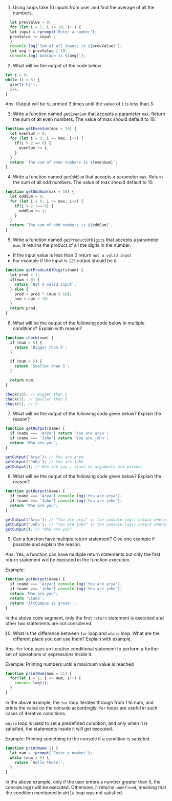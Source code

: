 1. Using loops take 10 inputs from user and find the average of all the numbers.

```js
  let prevValue = 0;
  for (let i = 1; i <= 10; i++) {
  let input = +prompt('Enter a number');
  prevValue += input ;
  }
  console.log(`Sum of all inputs is ${prevValue}`);
  let avg = prevValue / 10;
  console.log(`Average is ${avg}`); 
```

2. What will be the output of the code below

```js
let i = 0;
while (i < 3) {
  alert('hi');
  i++;
}
```

Ans: Output will be `hi` printed 3 times until the value of `i` is less than 3.


3. Write a function named `getEvenSum` that accepts a parameter `max`. Return the sum of all even numbers. The value of max should default to 10.

```js
function getEvenSum(max = 10) {
  let evenSum = 0;
  for (let i = 0; i <= max; i++) {
    if(i % 2 == 0) {
      evenSum += i;
    }
  }
  return `The sum of even numbers is ${evenSum}`;
}
```

4. Write a function named `getOddSum` that accepts a parameter `max`. Return the sum of all odd numbers. The value of max should default to 10.

```js
function getOddSum(max = 10) {
  let oddSum = 0;
  for (let i = 0; i <= max; i++) {
    if(i % 2 !== 0) {
      oddSum += i;
    }
  }
  return `The sum of odd numbers is ${oddSum}`;
}
```

5. Write a function named `getProductOfDigits` that accepts a parameter `num`. It returns the product of all the digits in the number.

- If the input value is less than 0 return `not a valid input`
- For example if the input is `123` output should be `6`.

```js
function getProdcutOfDigits(num) {
  let prod = 1;
  if(num < 0) {
    return `Not a valid input`;
  } else {
    prod = prod * (num % 10);
    num = num / 10;
  }
  return prod;
}
```

6. What will be the output of the following code below in multiple conditions? Explain with reason?

```js
function check(num) {
  if (num > 5) {
    return 'Bigger than 5';
  }

  if (num < 5) {
    return 'Smaller than 5';
  }

  return num;
}

check(10); // Bigger than 5
check(1); // Smaller than 5
check(5); // 5
```

7. What will be the output of the following code given below? Explain the reason?

```js
function getOutput(name) {
  if (name === 'Arya') return 'You are arya';
  if (name === 'John') return 'You are john';
  return 'Who are you';
}

getOutput('Arya'); // You are arya
getOutput('John'); // You are john
getOutput(); // Who are you ; since no arguments are passed. 
```

8. What will be the output of the following code given below? Explain the reason?

```js
function getOutput(name) {
  if (name === 'Arya') console.log('You are arya');
  if (name === 'John') console.log('You are john');
  return 'Who are you';
}

getOutput('Arya'); // "You are arya" is the console.log() output whereas "Who are you" will be ouput returned to the function and displayed
getOutput('John'); // "You are john" is the console.log() output whereas "Who are you" will be ouput returned to the function and displayed
getOutput(); // "Who are you"
```

9. Can a function have multiple return statement? Give one example if possible and explain the reason.

Ans: Yes, a function can have multiple return statements but only the first return statement will be executed in the function execution.

Example: 

```js
function getOutput(name) {
  if (name === 'Arya') console.log('You are arya');
  if (name === 'John') console.log('You are john');
  return 'Who are you';
  return 'Vinoo';
  return 'AltCampus is great!';
}
```

In the above code segment, only the first `return` statement is executed and other two statements are not considered.


10. What is the difference between `for` loop and `while` loop. What are the different place you can use them? Explain with example.

Ans: `for` loop uses an iterative conditional statement to perform a further set of operations or expressions inside it. 

Example: Printing numbers until a maximum value is reached

```js
function printNum(num = 21) {
  for(let i = 1; i <= num; i++) {
    console.log(i);
  }
}
```

In the above example, the `for` loop iterates through from 1 to num, and prints the value on the console accordingly. `for` loops are useful in such cases of iterative conditions.

`while` loop is used to set a predefined condition, and only when it is satisfied, the statements inside it will get executed.

Example: Printing something to the console if a condition is satisfied

```js
function printName () {
  let num = +prompt(`Enter a number`);
  while (num > 5) {
    return `Hello there!`;
  }
}
```

In the above example, only if the user enters a number greater than 5, the console.log() will be executed. Otherwise, it returns `undefined`, meaning that the condition mentioned in `while` loop was not satisfied.
